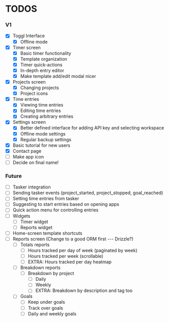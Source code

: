 # TODOS

### V1

- [x] Toggl Interface
  - [x] Offline mode
- [x] Timer screen
  - [x] Basic timer functionality
  - [x] Template organization
  - [x] Timer quick-actions
  - [x] In-depth entry editor
  - [x] Make template add/edit modal nicer
- [x] Projects screen
  - [x] Changing projects
  - [x] Project icons
- [x] Time entries
  - [x] Viewing time entries
  - [x] Editing time entries
  - [x] Creating arbitrary entries
- [x] Settings screen
  - [x] Better defined interface for adding API key and selecting workspace
  - [x] Offline mode settings
  - [x] Regular backup settings
- [x] Basic tutorial for new users
- [x] Contact page
- [ ] Make app icon
- [ ] Decide on final name!

### Future

- [ ] Tasker integration
- [ ] Sending tasker events (project_started, project_stopped, goal_reached)
- [ ] Setting time entries from tasker
- [ ] Suggesting to start entries based on opening apps
- [ ] Quick action menu for controlling entries
- [ ] Widgets
  - [ ] Timer widget
  - [ ] Reports widget
- [ ] Home-screen template shortcuts
- [ ] Reports screen (Change to a good ORM first --- Drizzle?)
  - [ ] Totals reports
    - [ ] Hours tracked per day of week (paginated by week)
    - [ ] Hours tracked per week (scrollable)
    - [ ] EXTRA: Hours tracked per day heatmap
  - [ ] Breakdown reports
    - [ ] Breakdown by project
      - [ ] Daily
      - [ ] Weekly
      - [ ] EXTRA: Breakdown by description and tag too
  - [ ] Goals
    - [ ] Keep under goals
    - [ ] Track over goals
    - [ ] Daily and weekly goals
